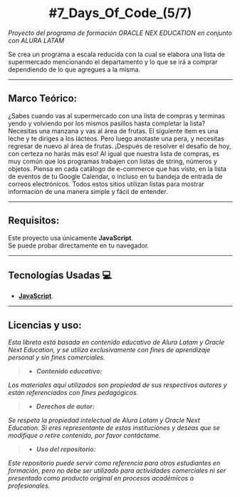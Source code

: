 <h1 align="center">#7_Days_Of_Code_(5/7)</h1>

  *Proyecto del programa de formación ORACLE NEX EDUCATION en conjunto con ALURA LATAM*

Se crea un programa a escala reducida con la cual se elabora una lista de supermercado mencionando el departamento y lo que se irá a comprar
dependiendo de lo que agregues a la misma.

---

## Marco Teórico:

¿Sabes cuando vas al supermercado con una lista de compras y terminas yendo y volviendo por los mismos pasillos hasta completar la lista?
Necesitas una manzana y vas al área de frutas. El siguiente ítem es una leche y te diriges a los lácteos. Pero luego anotaste una pera, y necesitas regresar de nuevo al área de frutas. 
¡Después de resolver el desafío de hoy, con certeza no harás más eso!
Al igual que nuestra lista de compras, es muy común que los programas trabajen con listas de string, números y objetos.
Piensa en cada catálogo de e-commerce que has visto, en la lista de eventos de tu Google Calendar,
o incluso en tu bandeja de entrada de correos electrónicos. Todos estos sitios utilizan listas para mostrar información de una manera simple y fácil de entender.

---

## Requisitos:

Este proyecto usa únicamente **JavaScript**.  
Se puede probar directamente en tu navegador.

---

## Tecnologías Usadas 💻

- **[JavaScript](https://developer.mozilla.org/es/docs/Web/JavaScript)**.

---

## Licencias y uso:
_Esta libreta está basada en contenido educativo de Alura Latam y Oracle Next Education, y se utiliza exclusivamente con fines de aprendizaje personal y sin fines comerciales._

> * <p><strong><em>Contenido educativo:</em></strong></p>
  _Los materiales aquí utilizados son propiedad de sus respectivos autores y están referenciados con fines pedagógicos._

> * <p><strong><em>Derechos de autor:</em></strong></p> 
  _Se respeta la propiedad intelectual de Alura Latam y Oracle Next Education. Si eres representante de estas instituciones y deseas que se modifique o retire contenido, por favor contáctame._

> * <p><strong><em>Uso del repositorio:</em></strong></p> 
  _Este repositorio puede servir como referencia para otros estudiantes en formación, pero no debe ser utilizado para actividades comerciales ni ser presentado como producto original en procesos académicos o profesionales._
